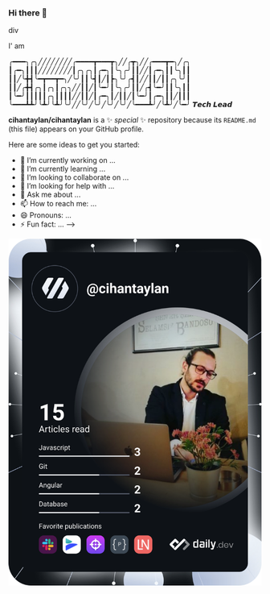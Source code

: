 ### Hi there 👋

div

I' am


╭━━━╮╭╮╱╱╱╱╱╱╱╱╭━━━━┳━━━┳╮╱╱╭┳╮╱╱╭━━━┳━╮╱╭╮\
┃╭━╮┃┃┃╱╱╱╱╱╱╱╱┃╭╮╭╮┃╭━╮┃╰╮╭╯┃┃╱╱┃╭━╮┃┃╰╮┃┃\
┃┃╱╰╋┫╰━┳━━┳━╮╱╰╯┃┃╰┫┃╱┃┣╮╰╯╭┫┃╱╱┃┃╱┃┃╭╮╰╯┃\
┃┃╱╭╋┫╭╮┃╭╮┃╭╮╮╱╱┃┃╱┃╰━╯┃╰╮╭╯┃┃╱╭┫╰━╯┃┃╰╮┃┃\
┃╰━╯┃┃┃┃┃╭╮┃┃┃┃╱╱┃┃╱┃╭━╮┃╱┃┃╱┃╰━╯┃╭━╮┃┃╱┃┃┃\
╰━━━┻┻╯╰┻╯╰┻╯╰╯╱╱╰╯╱╰╯╱╰╯╱╰╯╱╰━━━┻╯╱╰┻╯╱╰━╯  𝙏𝙚𝙘𝙝 𝙇𝙚𝙖𝙙




**cihantaylan/cihantaylan** is a ✨ _special_ ✨ repository because its `README.md` (this file) appears on your GitHub profile.

Here are some ideas to get you started:

- 🔭 I’m currently working on ...
- 🌱 I’m currently learning ...
- 👯 I’m looking to collaborate on ...
- 🤔 I’m looking for help with ...
- 💬 Ask me about ...
- 📫 How to reach me: ...
- 😄 Pronouns: ...
- ⚡ Fun fact: ...
-->

<img src="https://github.com/CihanTAYLAN/CihanTAYLAN/blob/main/devcard.svg">
